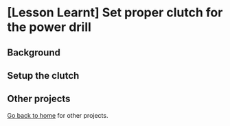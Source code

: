# [Lesson Learnt] Set proper clutch for the power drill

## Background

## Setup the clutch

## Other projects

[Go back to home](./README.md) for other projects.
